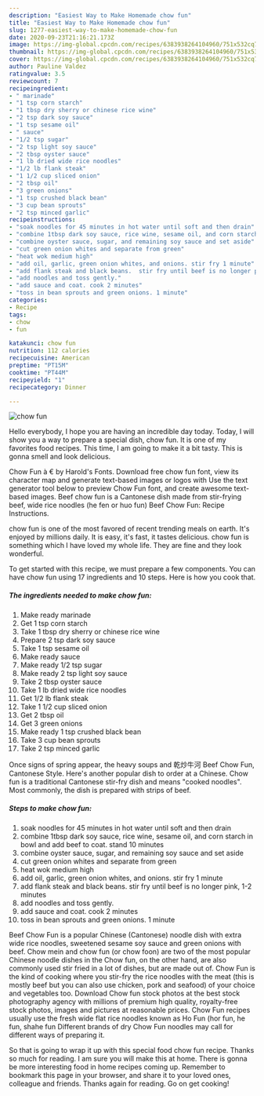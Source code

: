 ```yaml
---
description: "Easiest Way to Make Homemade chow fun"
title: "Easiest Way to Make Homemade chow fun"
slug: 1277-easiest-way-to-make-homemade-chow-fun
date: 2020-09-23T21:16:21.173Z
image: https://img-global.cpcdn.com/recipes/6383938264104960/751x532cq70/chow-fun-recipe-main-photo.jpg
thumbnail: https://img-global.cpcdn.com/recipes/6383938264104960/751x532cq70/chow-fun-recipe-main-photo.jpg
cover: https://img-global.cpcdn.com/recipes/6383938264104960/751x532cq70/chow-fun-recipe-main-photo.jpg
author: Pauline Valdez
ratingvalue: 3.5
reviewcount: 7
recipeingredient:
- " marinade"
- "1 tsp corn starch"
- "1 tbsp dry sherry or chinese rice wine"
- "2 tsp dark soy sauce"
- "1 tsp sesame oil"
- " sauce"
- "1/2 tsp sugar"
- "2 tsp light soy sauce"
- "2 tbsp oyster sauce"
- "1 lb dried wide rice noodles"
- "1/2 lb flank steak"
- "1 1/2 cup sliced onion"
- "2 tbsp oil"
- "3 green onions"
- "1 tsp crushed black bean"
- "3 cup bean sprouts"
- "2 tsp minced garlic"
recipeinstructions:
- "soak noodles for 45 minutes in hot water until soft and then drain"
- "combine 1tbsp dark soy sauce, rice wine, sesame oil, and corn starch in bowl and add beef to coat. stand 10 minutes"
- "combine oyster sauce, sugar, and remaining soy sauce and set aside"
- "cut green onion whites and separate from green"
- "heat wok medium high"
- "add oil, garlic, green onion whites, and onions. stir fry 1 minute"
- "add flank steak and black beans.  stir fry until beef is no longer pink, 1-2 minutes"
- "add noodles and toss gently."
- "add sauce and coat. cook 2 minutes"
- "toss in bean sprouts and green onions. 1 minute"
categories:
- Recipe
tags:
- chow
- fun

katakunci: chow fun 
nutrition: 112 calories
recipecuisine: American
preptime: "PT15M"
cooktime: "PT44M"
recipeyield: "1"
recipecategory: Dinner

---
```



![chow fun](https://img-global.cpcdn.com/recipes/6383938264104960/751x532cq70/chow-fun-recipe-main-photo.jpg)

Hello everybody, I hope you are having an incredible day today. Today, I will show you a way to prepare a special dish, chow fun. It is one of my favorites food recipes. This time, I am going to make it a bit tasty. This is gonna smell and look delicious.

Chow Fun à € by Harold&#39;s Fonts. Download free chow fun font, view its character map and generate text-based images or logos with Use the text generator tool below to preview Chow Fun font, and create awesome text-based images. Beef chow fun is a Cantonese dish made from stir-frying beef, wide rice noodles (he fen or huo fun) Beef Chow Fun: Recipe Instructions.

chow fun is one of the most favored of recent trending meals on earth. It's enjoyed by millions daily. It is easy, it's fast, it tastes delicious. chow fun is something which I have loved my whole life. They are fine and they look wonderful.


To get started with this recipe, we must prepare a few components. You can have chow fun using 17 ingredients and 10 steps. Here is how you cook that.

<!--inarticleads1-->

##### The ingredients needed to make chow fun:

1. Make ready  marinade
1. Get 1 tsp corn starch
1. Take 1 tbsp dry sherry or chinese rice wine
1. Prepare 2 tsp dark soy sauce
1. Take 1 tsp sesame oil
1. Make ready  sauce
1. Make ready 1/2 tsp sugar
1. Make ready 2 tsp light soy sauce
1. Take 2 tbsp oyster sauce
1. Take 1 lb dried wide rice noodles
1. Get 1/2 lb flank steak
1. Take 1 1/2 cup sliced onion
1. Get 2 tbsp oil
1. Get 3 green onions
1. Make ready 1 tsp crushed black bean
1. Take 3 cup bean sprouts
1. Take 2 tsp minced garlic


Once signs of spring appear, the heavy soups and 乾炒牛河 Beef Chow Fun, Cantonese Style. Here&#39;s another popular dish to order at a Chinese. Chow fun is a traditional Cantonese stir-fry dish and means &#34;cooked noodles&#34;. Most commonly, the dish is prepared with strips of beef. 

<!--inarticleads2-->

##### Steps to make chow fun:

1. soak noodles for 45 minutes in hot water until soft and then drain
1. combine 1tbsp dark soy sauce, rice wine, sesame oil, and corn starch in bowl and add beef to coat. stand 10 minutes
1. combine oyster sauce, sugar, and remaining soy sauce and set aside
1. cut green onion whites and separate from green
1. heat wok medium high
1. add oil, garlic, green onion whites, and onions. stir fry 1 minute
1. add flank steak and black beans.  stir fry until beef is no longer pink, 1-2 minutes
1. add noodles and toss gently.
1. add sauce and coat. cook 2 minutes
1. toss in bean sprouts and green onions. 1 minute


Beef Chow Fun is a popular Chinese (Cantonese) noodle dish with extra wide rice noodles, sweetened sesame soy sauce and green onions with beef. Chow mein and chow fun (or chow foon) are two of the most popular Chinese noodle dishes in the Chow fun, on the other hand, are also commonly used stir fried in a lot of dishes, but are made out of. Chow Fun is the kind of cooking where you stir-fry the rice noodles with the meat (this is mostly beef but you can also use chicken, pork and seafood) of your choice and vegetables too. Download Chow fun stock photos at the best stock photography agency with millions of premium high quality, royalty-free stock photos, images and pictures at reasonable prices. Chow Fun recipes usually use the fresh wide flat rice noodles known as Ho Fun (hor fun, he fun, shahe fun Different brands of dry Chow Fun noodles may call for different ways of preparing it. 

So that is going to wrap it up with this special food chow fun recipe. Thanks so much for reading. I am sure you will make this at home. There is gonna be more interesting food in home recipes coming up. Remember to bookmark this page in your browser, and share it to your loved ones, colleague and friends. Thanks again for reading. Go on get cooking!
